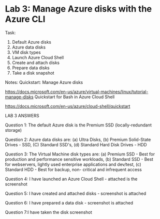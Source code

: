 # Lab 3: Manage Azure disks with the Azure CLI

Task:

1. Default Azure disks
2. Azure data disks
3. VM disk types
4. Launch Azure Cloud Shell
5. Create and attach disks
6. Prepare data disks
7. Take a disk snapshot


Notes:
Quickstart: Manage Azure disks

https://docs.microsoft.com/en-us/azure/virtual-machines/linux/tutorial-manage-disks
Quickstart for Bash in Azure Cloud Shell

https://docs.microsoft.com/en-us/azure/cloud-shell/quickstart

LAB 3 ANSWERS

Question 1: The default Azure disk is the Premium SSD (locally-redundant storage)

Question 2: Azure data disks are: (a) Ultra Disks, (b) Premium Solid-State Drives - SSD, (C) Standard SSD's, (d) Standard Hard Disk Drives - HDD

Question 3: The Virtual Machine disk types are: (a) Premium SSD - Best for production and performance sensitive workloads, (b) Standard SSD - Best for webservers, lightly used enterprise applications and dev/test, (c) Standard HDD - Best for backup, non- critical and infrequent access

Question 4: I have launched an Azure Cloud Shell - attached is the screenshot

Question 5: I have created and attached disks - screenshot is attached

Question 6: I have prepared a data disk - screenshot is attached

Question 7:I have taken the disk screenshot